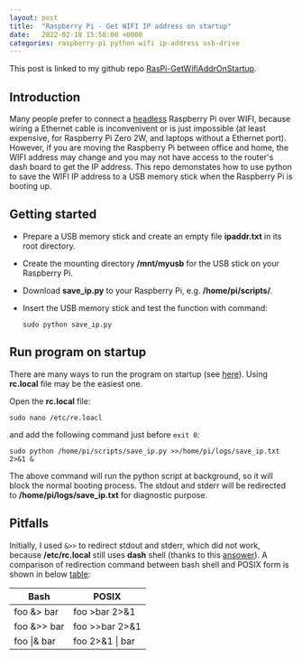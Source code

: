```yaml
---
layout: post
title:  "Raspberry Pi - Get WIFI IP address on startup"
date:   2022-02-18 15:58:00 +0000
categories: raspberry-pi python wifi ip-address usb-drive
---
```

This post is linked to my github repo [RasPi-GetWifiAddrOnStartup](https://github.com/wbzhong-hello/RasPi-GetWifiAddrOnStartup).

## Introduction
Many people prefer to connect a [headless](https://www.raspberrypi.com/documentation/computers/configuration.html#setting-up-a-headless-raspberry-pi) Raspberry Pi over WIFI, because wiring a Ethernet cable is inconvenivent or is just impossible (at least expensive, for Raspberry Pi Zero 2W, and laptops without a Ethernet port). However, if you are moving the Raspberry Pi between office and home, the WIFI address may change and you may not have access to the router's dash board to get the IP address. This repo demonstates how to use python to save the WIFI IP address to a USB memory stick when the Raspberry Pi is booting up.

## Getting started
- Prepare a USB memory stick and create an empty file **ipaddr.txt** in its root directory.
- Create the mounting directory **/mnt/myusb** for the USB stick on your Raspberry Pi.
- Download **save_ip.py** to your Raspberry Pi, e.g. **/home/pi/scripts/**.
- Insert the USB memory stick and test the function with command:
  
  `sudo python save_ip.py`

## Run program on startup
There are many ways to run the program on startup (see [here](https://www.dexterindustries.com/howto/run-a-program-on-your-raspberry-pi-at-startup/)). Using **rc.local** file may be the easiest one.

Open the **rc.local** file:
  
`sudo nano /etc/re.loacl`

and add the following command just before `exit 0`:

`sudo python /home/pi/scripts/save_ip.py >>/home/pi/logs/save_ip.txt 2>&1 &`

The above command will run the python script at background, so it will block the normal booting process. The stdout and stderr will be redirected to **/home/pi/logs/save_ip.txt** for diagnostic purpose.

## Pitfalls
Initially, I used `&>>` to redirect stdout and stderr, which did not work, because **/etc/rc.local** still uses **dash** shell (thanks to this [ansower](https://askubuntu.com/questions/937944/redirecting-output-in-rc-local-not-working)). A comparison of redirection command between bash shell and POSIX form is shown in below [table](https://askubuntu.com/questions/420981/how-do-i-save-terminal-output-to-a-file):

| Bash | POSIX |
| ----------- | ----------- |
| foo &> bar | foo >bar 2>&1 |
| foo &>> bar | foo >>bar 2>&1 |
| foo \|& bar | foo 2>&1 \| bar |